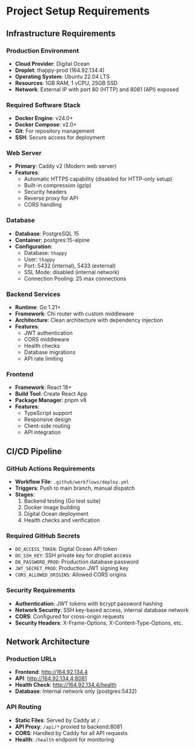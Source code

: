 # Project Setup Requirements

## Infrastructure Requirements

### Production Environment
- **Cloud Provider**: Digital Ocean
- **Droplet**: thappy-prod (164.92.134.4)
- **Operating System**: Ubuntu 22.04 LTS
- **Resources**: 1GB RAM, 1 vCPU, 25GB SSD
- **Network**: External IP with port 80 (HTTP) and 8081 (API) exposed

### Required Software Stack
- **Docker Engine**: v24.0+
- **Docker Compose**: v2.0+
- **Git**: For repository management
- **SSH**: Secure access for deployment

### Web Server
- **Primary**: Caddy v2 (Modern web server)
- **Features**:
  - Automatic HTTPS capability (disabled for HTTP-only setup)
  - Built-in compression (gzip)
  - Security headers
  - Reverse proxy for API
  - CORS handling

### Database
- **Database**: PostgreSQL 15
- **Container**: postgres:15-alpine
- **Configuration**:
  - Database: `thappy`
  - User: `thappy`
  - Port: 5432 (internal), 5433 (external)
  - SSL Mode: disabled (internal network)
  - Connection Pooling: 25 max connections

### Backend Services
- **Runtime**: Go 1.21+
- **Framework**: Chi router with custom middleware
- **Architecture**: Clean architecture with dependency injection
- **Features**:
  - JWT authentication
  - CORS middleware
  - Health checks
  - Database migrations
  - API rate limiting

### Frontend
- **Framework**: React 18+
- **Build Tool**: Create React App
- **Package Manager**: pnpm v8
- **Features**:
  - TypeScript support
  - Responsive design
  - Client-side routing
  - API integration

## CI/CD Pipeline

### GitHub Actions Requirements
- **Workflow File**: `.github/workflows/deploy.yml`
- **Triggers**: Push to main branch, manual dispatch
- **Stages**:
  1. Backend testing (Go test suite)
  2. Docker image building
  3. Digital Ocean deployment
  4. Health checks and verification

### Required GitHub Secrets
- `DO_ACCESS_TOKEN`: Digital Ocean API token
- `DO_SSH_KEY`: SSH private key for droplet access
- `DB_PASSWORD_PROD`: Production database password
- `JWT_SECRET_PROD`: Production JWT signing key
- `CORS_ALLOWED_ORIGINS`: Allowed CORS origins

### Security Requirements
- **Authentication**: JWT tokens with bcrypt password hashing
- **Network Security**: SSH key-based access, internal database network
- **CORS**: Configured for cross-origin requests
- **Security Headers**: X-Frame-Options, X-Content-Type-Options, etc.

## Network Architecture

### Production URLs
- **Frontend**: http://164.92.134.4
- **API**: http://164.92.134.4:8081
- **Health Check**: http://164.92.134.4/health
- **Database**: Internal network only (postgres:5432)

### API Routing
- **Static Files**: Served by Caddy at `/`
- **API Proxy**: `/api/*` proxied to backend:8081
- **CORS**: Handled by Caddy for all API requests
- **Health**: `/health` endpoint for monitoring

